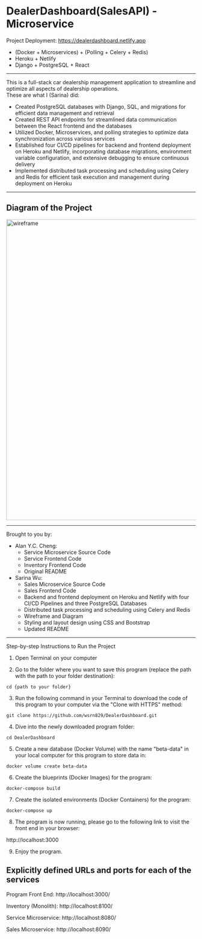 # DealerDashboard(SalesAPI) - Microservice
Project Deployment: https://dealerdashboard.netlify.app

- (Docker + Microservices) + (Polling + Celery + Redis)
- Heroku + Netlify
- Django + PostgreSQL + React 

--------

This is a full-stack car dealership management application to streamline and optimize all aspects of dealership operations.\
These are what I (Sarina) did:
- Created PostgreSQL databases with Django, SQL, and migrations for efficient data management and retrieval
- Created REST API endpoints for streamlined data communication between the React frontend and the databases
- Utilized Docker, Microservices, and polling strategies to optimize data synchronization across various services
- Established four CI/CD pipelines for backend and frontend deployment on Heroku and Netlify, incorporating
database migrations, environment variable configuration, and extensive debugging to ensure continuous delivery
- Implemented distributed task processing and scheduling using Celery and Redis for efficient task execution and management during deployment on Heroku

--------

## Diagram of the Project

<img width="800" alt="wireframe" src="https://github.com/wsrn829/wsrn829/assets/67284951/898834b9-20c4-416b-b788-387b2342e9ae">

----------

Brought to you by:

* Alan Y.C. Cheng:
  - Service Microservice Source Code
  - Service Frontend Code
  - Inventory Frontend Code
  - Original README
* Sarina Wu:
  - Sales Microservice Source Code
  - Sales Frontend Code
  - Backend and frontend deployment on Heroku and Netlify with four CI/CD Pipelines and three PostgreSQL Databases
  - Distributed task processing and scheduling using Celery and Redis
  - Wireframe and Diagram
  - Styling and layout design using CSS and Bootstrap
  - Updated README

---------

Step-by-step Instructions to Run the Project

1. Open Terminal on your computer

2. Go to the folder where you want to save this program (replace the path with the path to your folder destination):

```
cd {path to your folder}
```

3. Run the following command in your Terminal to download the code of this program to your computer via the "Clone with HTTPS" method:

```
git clone https://github.com/wsrn829/DealerDashboard.git
```

4. Dive into the newly downloaded program folder:

```
cd DealerDashboard
```

5. Create a new database (Docker Volume) with the name "beta-data" in your local computer for this program to store data in:

```
docker volume create beta-data
```

6. Create the blueprints (Docker Images) for the program:

```
docker-compose build
```

7. Create the isolated environments (Docker Containers) for the program:

```
docker-compose up
```

8. The program is now running, please go to the following link to visit the front end in your browser:

http://localhost:3000

9. Enjoy the program.




## Explicitly defined URLs and ports for each of the services

Program Front End: http://localhost:3000/

Inventory (Monolith): http://localhost:8100/

Service Microservice: http://localhost:8080/

Sales Microservice: http://localhost:8090/




